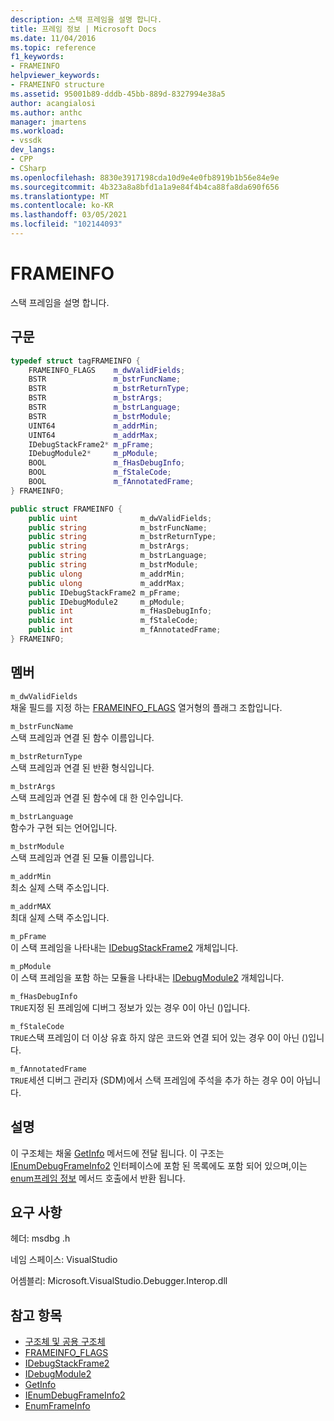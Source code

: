 ```yaml
---
description: 스택 프레임을 설명 합니다.
title: 프레임 정보 | Microsoft Docs
ms.date: 11/04/2016
ms.topic: reference
f1_keywords:
- FRAMEINFO
helpviewer_keywords:
- FRAMEINFO structure
ms.assetid: 95001b89-dddb-45bb-889d-8327994e38a5
author: acangialosi
ms.author: anthc
manager: jmartens
ms.workload:
- vssdk
dev_langs:
- CPP
- CSharp
ms.openlocfilehash: 8830e3917198cda10d9e4e0fb8919b1b56e84e9e
ms.sourcegitcommit: 4b323a8a8bfd1a1a9e84f4b4ca88fa8da690f656
ms.translationtype: MT
ms.contentlocale: ko-KR
ms.lasthandoff: 03/05/2021
ms.locfileid: "102144093"
---
```

# <a name="frameinfo"></a>FRAMEINFO
스택 프레임을 설명 합니다.

## <a name="syntax"></a>구문

```cpp
typedef struct tagFRAMEINFO {
    FRAMEINFO_FLAGS    m_dwValidFields;
    BSTR               m_bstrFuncName;
    BSTR               m_bstrReturnType;
    BSTR               m_bstrArgs;
    BSTR               m_bstrLanguage;
    BSTR               m_bstrModule;
    UINT64             m_addrMin;
    UINT64             m_addrMax;
    IDebugStackFrame2* m_pFrame;
    IDebugModule2*     m_pModule;
    BOOL               m_fHasDebugInfo;
    BOOL               m_fStaleCode;
    BOOL               m_fAnnotatedFrame;
} FRAMEINFO;
```

```csharp
public struct FRAMEINFO {
    public uint              m_dwValidFields;
    public string            m_bstrFuncName;
    public string            m_bstrReturnType;
    public string            m_bstrArgs;
    public string            m_bstrLanguage;
    public string            m_bstrModule;
    public ulong             m_addrMin;
    public ulong             m_addrMax;
    public IDebugStackFrame2 m_pFrame;
    public IDebugModule2     m_pModule;
    public int               m_fHasDebugInfo;
    public int               m_fStaleCode;
    public int               m_fAnnotatedFrame;
} FRAMEINFO;
```

## <a name="members"></a>멤버
`m_dwValidFields`\
채울 필드를 지정 하는 [FRAMEINFO_FLAGS](../../../extensibility/debugger/reference/frameinfo-flags.md) 열거형의 플래그 조합입니다.

`m_bstrFuncName`\
스택 프레임과 연결 된 함수 이름입니다.

`m_bstrReturnType`\
스택 프레임과 연결 된 반환 형식입니다.

`m_bstrArgs`\
스택 프레임과 연결 된 함수에 대 한 인수입니다.

`m_bstrLanguage`\
함수가 구현 되는 언어입니다.

`m_bstrModule`\
스택 프레임과 연결 된 모듈 이름입니다.

`m_addrMin`\
최소 실제 스택 주소입니다.

`m_addrMAX`\
최대 실제 스택 주소입니다.

`m_pFrame`\
이 스택 프레임을 나타내는 [IDebugStackFrame2](../../../extensibility/debugger/reference/idebugstackframe2.md) 개체입니다.

`m_pModule`\
이 스택 프레임을 포함 하는 모듈을 나타내는 [IDebugModule2](../../../extensibility/debugger/reference/idebugmodule2.md) 개체입니다.

`m_fHasDebugInfo`\
`TRUE`지정 된 프레임에 디버그 정보가 있는 경우 0이 아닌 ()입니다.

`m_fStaleCode`\
`TRUE`스택 프레임이 더 이상 유효 하지 않은 코드와 연결 되어 있는 경우 0이 아닌 ()입니다.

`m_fAnnotatedFrame`\
`TRUE`세션 디버그 관리자 (SDM)에서 스택 프레임에 주석을 추가 하는 경우 0이 아닙니다.

## <a name="remarks"></a>설명
이 구조체는 채울 [GetInfo](../../../extensibility/debugger/reference/idebugstackframe2-getinfo.md) 메서드에 전달 됩니다. 이 구조는 [IEnumDebugFrameInfo2](../../../extensibility/debugger/reference/ienumdebugframeinfo2.md) 인터페이스에 포함 된 목록에도 포함 되어 있으며,이는 [enum프레임 정보](../../../extensibility/debugger/reference/idebugthread2-enumframeinfo.md) 메서드 호출에서 반환 됩니다.

## <a name="requirements"></a>요구 사항
헤더: msdbg .h

네임 스페이스: VisualStudio

어셈블리: Microsoft.VisualStudio.Debugger.Interop.dll

## <a name="see-also"></a>참고 항목
- [구조체 및 공용 구조체](../../../extensibility/debugger/reference/structures-and-unions.md)
- [FRAMEINFO_FLAGS](../../../extensibility/debugger/reference/frameinfo-flags.md)
- [IDebugStackFrame2](../../../extensibility/debugger/reference/idebugstackframe2.md)
- [IDebugModule2](../../../extensibility/debugger/reference/idebugmodule2.md)
- [GetInfo](../../../extensibility/debugger/reference/idebugstackframe2-getinfo.md)
- [IEnumDebugFrameInfo2](../../../extensibility/debugger/reference/ienumdebugframeinfo2.md)
- [EnumFrameInfo](../../../extensibility/debugger/reference/idebugthread2-enumframeinfo.md)
